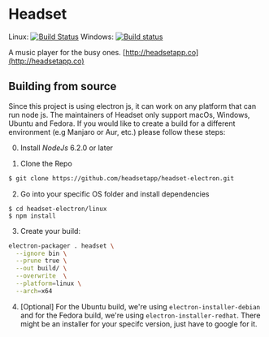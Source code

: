 # Headset
Linux: [![Build Status](https://travis-ci.org/headsetapp/headset-electron.svg?branch=master)](https://travis-ci.org/headsetapp/headset-electron)
Windows: [![Build status](https://ci.appveyor.com/api/projects/status/8mpmtejnutifoybg/branch/master?svg=true)](https://ci.appveyor.com/project/danielravina/headset-electron/branch/master)

A music player for the busy ones. [http://headsetapp.co](http://headsetapp.co)

## Building from source

Since this project is using electron js, it can work on any platform that can run node js. The maintainers of Headset only support macOs, Windows, Ubuntu and Fedora. If you would like to create a build for a different environment (e.g Manjaro or Aur, etc.) please follow these steps:

0. Install _NodeJs_ 6.2.0 or later

1. Clone the Repo
```bash
$ git clone https://github.com/headsetapp/headset-electron.git
```
2. Go into your specific OS folder and install dependencies
```
$ cd headset-electron/linux
$ npm install
```
3. Create your build:
```bash
electron-packager . headset \
  --ignore bin \
  --prune true \
  --out build/ \
  --overwrite  \
  --platform=linux \
  --arch=x64
```
4. [Optional] For the Ubuntu build, we're using `electron-installer-debian` and for the Fedora build, we're using `electron-installer-redhat`. There might be an installer for your specifc version, just have to google for it.
